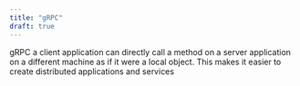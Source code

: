 ```yaml
---
title: "gRPC"
draft: true
---
```


gRPC a client application can directly call a method on a server application on a different machine as if it were a local object. This makes it easier to create distributed applications and services


